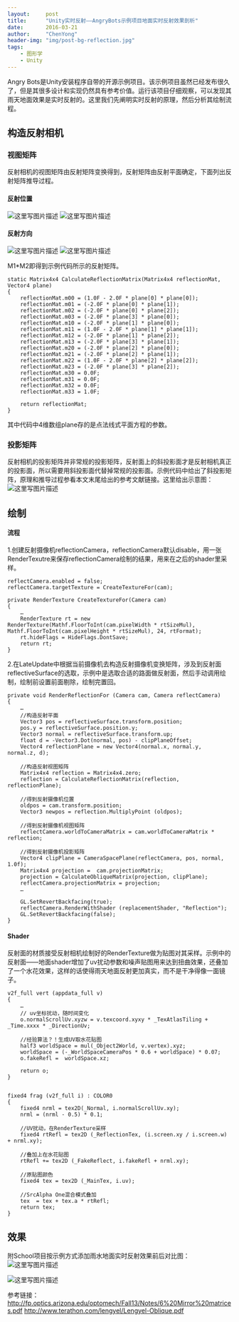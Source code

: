```yaml
---
layout:     post
title:      "Unity实时反射——AngryBots示例项目地面实时反射效果剖析"
date:       2016-03-21
author:     "ChenYong"
header-img: "img/post-bg-reflection.jpg"
tags:
    - 图形学
    - Unity
---
```


Angry Bots是Unity安装程序自带的开源示例项目。该示例项目虽然已经发布很久了，但是其很多设计和实现仍然具有参考价值。运行该项目仔细观察，可以发现其雨天地面效果是实时反射的。这里我们先阐明实时反射的原理，然后分析其绘制流程。

## 构造反射相机

### 视图矩阵

反射相机的视图矩阵由反射矩阵变换得到，反射矩阵由反射平面确定，下面列出反射矩阵推导过程。
#### 反射位置
![这里写图片描述](http://img.blog.csdn.net/20160321231659557)
![这里写图片描述](http://img.blog.csdn.net/20160321231722089)



#### 反射方向
![这里写图片描述](http://img.blog.csdn.net/20160321231739808)
![这里写图片描述](http://img.blog.csdn.net/20160321233756270)

M1*M2即得到示例代码所示的反射矩阵。 

```
static Matrix4x4 CalculateReflectionMatrix(Matrix4x4 reflectionMat, Vector4 plane)
{
	reflectionMat.m00 = (1.0F - 2.0F * plane[0] * plane[0]);
	reflectionMat.m01 = (-2.0F * plane[0] * plane[1]);
	reflectionMat.m02 = (-2.0F * plane[0] * plane[2]);
	reflectionMat.m03 = (-2.0F * plane[3] * plane[0]); 
	reflectionMat.m10 = (-2.0F * plane[1] * plane[0]);
	reflectionMat.m11 = (1.0F - 2.0F * plane[1] * plane[1]);
	reflectionMat.m12 = (-2.0F * plane[1] * plane[2]);
	reflectionMat.m13 = (-2.0F * plane[3] * plane[1]); 
	reflectionMat.m20 = (-2.0F * plane[2] * plane[0]);
	reflectionMat.m21 = (-2.0F * plane[2] * plane[1]);
	reflectionMat.m22 = (1.0F - 2.0F * plane[2] * plane[2]);
	reflectionMat.m23 = (-2.0F * plane[3] * plane[2]);
	reflectionMat.m30 = 0.0F;
	reflectionMat.m31 = 0.0F;
	reflectionMat.m32 = 0.0F;
	reflectionMat.m33 = 1.0F;

	return reflectionMat;
}
```

其中代码中4维数组plane存的是点法线式平面方程的参数。

### 投影矩阵

反射相机的投影矩阵并非常规的投影矩阵，反射面上的斜投影面才是反射相机真正的投影面，所以需要用斜投影面代替掉常规的投影面。示例代码中给出了斜投影矩阵，原理和推导过程参看本文末尾给出的参考文献链接。这里给出示意图：
![这里写图片描述](http://img.blog.csdn.net/20160321231808324) 

## 绘制

#### 流程

1.创建反射摄像机reflectionCamera，reflectionCamera默认disable，用一张RenderTexutre来保存reflectionCamera绘制的结果，用来在之后的shader里采样。

``` 
reflectCamera.enabled = false;
reflectCamera.targetTexture = CreateTextureFor(cam);
             
private RenderTexture CreateTextureFor(Camera cam)
{
	…
	RenderTexture rt = new RenderTexture(Mathf.FloorToInt(cam.pixelWidth * rtSizeMul), Mathf.FloorToInt(cam.pixelHeight * rtSizeMul), 24, rtFormat);
	rt.hideFlags = HideFlags.DontSave; 
	return rt;
}
```
 
2.在LateUpdate中根据当前摄像机去构造反射摄像机变换矩阵，涉及到反射面reflectiveSurface的选取，示例中是选取合适的路面做反射面，然后手动调用绘制，绘制前设置前面剔除，绘制完置回。
```
private void RenderReflectionFor (Camera cam, Camera reflectCamera)
{
	…
	//构造反射平面
	Vector3 pos = reflectiveSurface.transform.position;
	pos.y = reflectiveSurface.position.y;
	Vector3 normal = reflectiveSurface.transform.up;
	float d = -Vector3.Dot(normal, pos) - clipPlaneOffset;
	Vector4 reflectionPlane = new Vector4(normal.x, normal.y, normal.z, d);

	//构造反射视图矩阵                                         
	Matrix4x4 reflection = Matrix4x4.zero;
	reflection = CalculateReflectionMatrix(reflection, reflectionPlane);               

	//得到反射摄像机位置                           
	oldpos = cam.transform.position;
	Vector3 newpos = reflection.MultiplyPoint (oldpos);                 

	//得到反射摄像机视图矩阵                                         
	reflectCamera.worldToCameraMatrix = cam.worldToCameraMatrix * reflection;   

	//得到反射摄像机投影矩阵                                         
	Vector4 clipPlane = CameraSpacePlane(reflectCamera, pos, normal, 1.0f);                                                       
	Matrix4x4 projection =  cam.projectionMatrix;
	projection = CalculateObliqueMatrix(projection, clipPlane);
	reflectCamera.projectionMatrix = projection;                           
	…

	GL.SetRevertBackfacing(true);             
	reflectCamera.RenderWithShader (replacementShader, "Reflection");                                         
	GL.SetRevertBackfacing(false);
}
```

#### Shader

反射面的材质接受反射相机绘制好的RenderTexture做为贴图对其采样。示例中的反射面——地面shader增加了uv扰动参数和噪声贴图用来达到扭曲效果，还叠加了一个水花效果，这样的话使得雨天地面反射更加真实，而不是干净得像一面镜子。
``` 
v2f_full vert (appdata_full v)
{
	…
	// uv坐标扰动，随时间变化
	o.normalScrollUv.xyzw = v.texcoord.xyxy * _TexAtlasTiling + _Time.xxxx * _DirectionUv;

	//经验算法？！生成UV取水花贴图                                                                     
	half3 worldSpace = mul(_Object2World, v.vertex).xyz;
	worldSpace = (-_WorldSpaceCameraPos * 0.6 + worldSpace) * 0.07;
	o.fakeRefl =  worldSpace.xz; 

	return o;
}


fixed4 frag (v2f_full i) : COLOR0
{		
	fixed4 nrml = tex2D(_Normal, i.normalScrollUv.xy);        
	nrml = (nrml - 0.5) * 0.1;             

	//UV扰动，在RenderTexture采样                                                                                                                             
	fixed4 rtRefl = tex2D (_ReflectionTex, (i.screen.xy / i.screen.w) + nrml.xy);                                         

	//叠加上在水花贴图
	rtRefl += tex2D (_FakeReflect, i.fakeRefl + nrml.xy);             

	//原贴图颜色                                                       
	fixed4 tex = tex2D (_MainTex, i.uv);

	//SrcAlpha One混合模式叠加                           
	tex  = tex + tex.a * rtRefl;                                         
	return tex;
}
```

## 效果

附School项目按示例方式添加雨水地面实时反射效果前后对比图：
![这里写图片描述](http://img.blog.csdn.net/20160321231823293)

![这里写图片描述](http://img.blog.csdn.net/20160321231831981)


参考链接：
http://fp.optics.arizona.edu/optomech/Fall13/Notes/6%20Mirror%20matrices.pdf
http://www.terathon.com/lengyel/Lengyel-Oblique.pdf